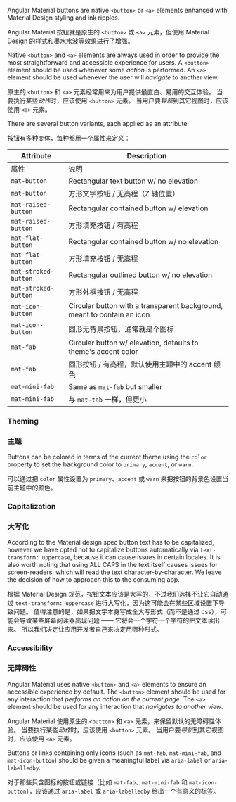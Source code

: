 Angular Material buttons are native `<button>` or `<a>` elements enhanced with Material Design
styling and ink ripples.

Angular Material 按钮就是原生的 `<button>` 或 `<a>` 元素，但使用 Material Design 的样式和墨水水波等效果进行了增强。

<!-- example(button-overview) -->

Native `<button>` and `<a>` elements are always used in order to provide the most straightforward
and accessible experience for users. A `<button>` element should be used whenever some _action_
is performed. An `<a>` element should be used whenever the user will _navigate_ to another view.

原生的 `<button>` 和 `<a>` 元素经常用来为用户提供最直白、易用的交互体验。
当要执行某些*动作*时，应该使用 `<button>` 元素。
当用户要*导航*到其它视图时，应该使用 `<a>` 元素。

There are several button variants, each applied as an attribute:

按钮有多种变体，每种都用一个属性来定义：

| Attribute            | Description                                                              |
|----------------------|--------------------------------------------------------------------------|
| 属性            | 说明                                                              |
| `mat-button`         | Rectangular text button w/ no elevation                                  |
| `mat-button`         | 方形文字按钮 / 无高程（Z 轴位置） |
| `mat-raised-button`  | Rectangular contained button w/ elevation                                |
| `mat-raised-button`  | 方形填充按钮 / 有高程 |
| `mat-flat-button`    | Rectangular contained button w/ no elevation                             |
| `mat-flat-button`    | 方形填充按钮 / 无高程 |
| `mat-stroked-button` | Rectangular outlined button w/ no elevation                              |
| `mat-stroked-button` | 方形外框按钮 / 无高程 |
| `mat-icon-button`    | Circular button with a transparent background, meant to contain an icon  |
| `mat-icon-button`    | 圆形无背景按钮，通常就是个图标 |
| `mat-fab`            | Circular button w/ elevation, defaults to theme's accent color           |
| `mat-fab`            | 圆形按钮 / 有高程，默认使用主题中的 accent 颜色 |
| `mat-mini-fab`       | Same as `mat-fab` but smaller                                            |
| `mat-mini-fab`       | 与 `mat-tab` 一样，但更小 |


### Theming

### 主题

Buttons can be colored in terms of the current theme using the `color` property to set the
background color to `primary`, `accent`, or `warn`.

可以通过把 `color` 属性设置为 `primary`、`accent` 或 `warn` 来把按钮的背景色设置当前主题中的颜色。

### Capitalization

### 大写化

According to the Material design spec button text has to be capitalized, however we have opted not
to capitalize buttons automatically via `text-transform: uppercase`, because it can cause issues in
certain locales. It is also worth noting that using ALL CAPS in the text itself causes issues for
screen-readers, which will read the text character-by-character. We leave the decision of how to
approach this to the consuming app.

根据 Material Design 规范，按钮文本应该是大写的，不过我们选择不让它自动通过 `text-transform: uppercase` 进行大写化，因为这可能会在某些区域设置下导致问题。
值得注意的是，如果把文字本身写成全大写形式（而不是通过 css），可能会导致某些屏幕阅读器出现问题 —— 它将会一个字符一个字符的把文本读出来。
所以我们决定让应用开发者自己来决定用哪种形式。

### Accessibility

### 无障碍性

Angular Material uses native `<button>` and `<a>` elements to ensure an accessible experience by
default. The `<button>` element should be used for any interaction that _performs an action on the
current page_. The `<a>` element should be used for any interaction that _navigates to another
view_.

Angular Material 使用原生的 `<button>` 和 `<a>` 元素，来保留默认的无障碍性体验。
当要执行某些*动作*时，应该使用 `<button>` 元素。
当用户要*导航*到其它视图时，应该使用 `<a>` 元素。

Buttons or links containing only icons (such as `mat-fab`, `mat-mini-fab`, and `mat-icon-button`)
should be given a meaningful label via `aria-label` or `aria-labelledby`.

对于那些只含图标的按钮或链接（比如 `mat-fab`、`mat-mini-fab` 和 `mat-icon-button`），应该通过 `aria-label` 或 `aria-labelledby` 给出一个有意义的标签。
